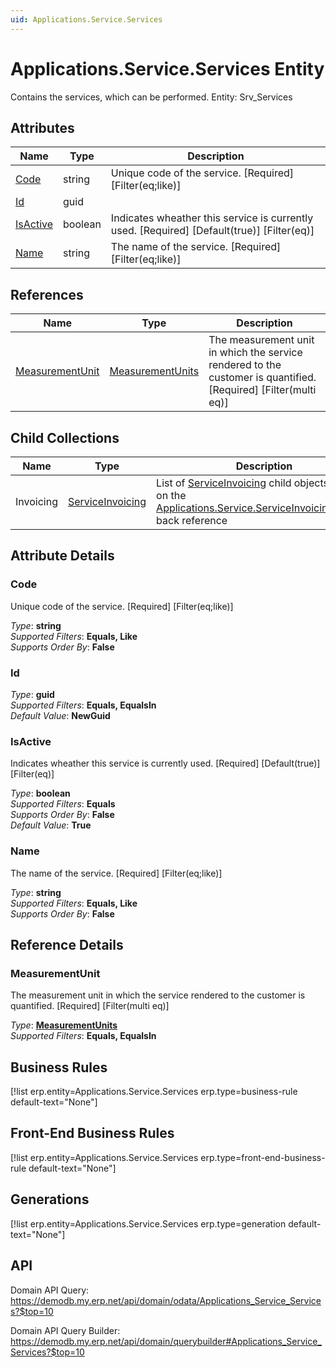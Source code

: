 ```yaml
---
uid: Applications.Service.Services
---
```

# Applications.Service.Services Entity

Contains the services, which can be performed. Entity: Srv_Services

## Attributes

| Name | Type | Description |
| ---- | ---- | --- |
| [Code](Applications.Service.Services.md#code) | string | Unique code of the service. [Required] [Filter(eq;like)] 
| [Id](Applications.Service.Services.md#id) | guid |  
| [IsActive](Applications.Service.Services.md#isactive) | boolean | Indicates wheather this service is currently used. [Required] [Default(true)] [Filter(eq)] 
| [Name](Applications.Service.Services.md#name) | string | The name of the service. [Required] [Filter(eq;like)] 

## References

| Name | Type | Description |
| ---- | ---- | --- |
| [MeasurementUnit](Applications.Service.Services.md#measurementunit) | [MeasurementUnits](General.MeasurementUnits.md) | The measurement unit in which the service rendered to the customer is quantified. [Required] [Filter(multi eq)] |

## Child Collections

| Name | Type | Description |
| ---- | ---- | --- |
| Invoicing | [ServiceInvoicing](Applications.Service.ServiceInvoicing.md) | List of [ServiceInvoicing](Applications.Service.ServiceInvoicing.md) child objects, based on the [Applications.Service.ServiceInvoicing.Service](Applications.Service.ServiceInvoicing.md#service) back reference 


## Attribute Details

### Code

Unique code of the service. [Required] [Filter(eq;like)]

_Type_: **string**  
_Supported Filters_: **Equals, Like**  
_Supports Order By_: **False**  

### Id

_Type_: **guid**  
_Supported Filters_: **Equals, EqualsIn**  
_Default Value_: **NewGuid**  

### IsActive

Indicates wheather this service is currently used. [Required] [Default(true)] [Filter(eq)]

_Type_: **boolean**  
_Supported Filters_: **Equals**  
_Supports Order By_: **False**  
_Default Value_: **True**  

### Name

The name of the service. [Required] [Filter(eq;like)]

_Type_: **string**  
_Supported Filters_: **Equals, Like**  
_Supports Order By_: **False**  


## Reference Details

### MeasurementUnit

The measurement unit in which the service rendered to the customer is quantified. [Required] [Filter(multi eq)]

_Type_: **[MeasurementUnits](General.MeasurementUnits.md)**  
_Supported Filters_: **Equals, EqualsIn**  



## Business Rules

[!list erp.entity=Applications.Service.Services erp.type=business-rule default-text="None"]

## Front-End Business Rules

[!list erp.entity=Applications.Service.Services erp.type=front-end-business-rule default-text="None"]

## Generations

[!list erp.entity=Applications.Service.Services erp.type=generation default-text="None"]

## API

Domain API Query:
<https://demodb.my.erp.net/api/domain/odata/Applications_Service_Services?$top=10>

Domain API Query Builder:
<https://demodb.my.erp.net/api/domain/querybuilder#Applications_Service_Services?$top=10>

